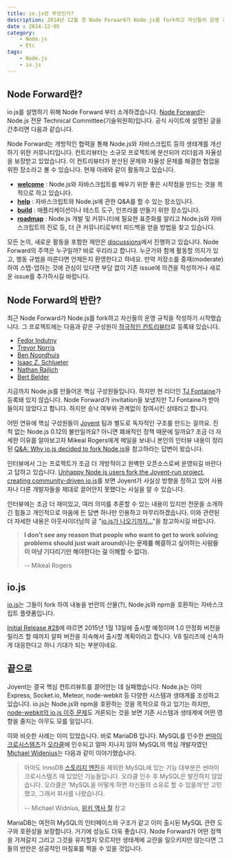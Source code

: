 ```yaml
---
title: io.js란 무엇인가?
description: 2014년 12월 경 Node Forward가 Node.js를 fork하고 자신들의 운영 규칙을 작성하기 시작했고, io.js라는 프로젝트를 시작했습니다. 이 문서에서는 io.js가 무엇인지 그리고 왜 새로운 프로젝트를 시작할 수 밖에 없었는지 살펴봅니다.
date : 2014-12-05
category:
    - Node.js
    - Etc
tags:
    - Node.js
    - io.js
---
```


## Node Forward란?

io.js를 설명하기 위해 Node Forward 부터 소개하겠습니다. [Node Forward](http://nodeforward.org/)는 Node.js 전문 Technical Committee(기술위원회)입니다. 공식 사이트에 설명된 글을 간추리면 다음과 같습니다.

Node Forward는 개방적인 협력을 통해 Node.js와 자바스크립트 등의 생태계를 개선하기 위한 커뮤니티입니다. 컨트리뷰터는 소규모 프로젝트에 분산되어 리더쉽과 자율성을 보장받고 있었습니다. 이 컨트리뷰터가 분산된 문제와 자율성 문제를 해결한 협업을 위한 장소라고 볼 수 있습니다. 현재 아래와 같이 활동하고 있습니다.

 * **[welcome](https://github.com/node-forward/welcome)** : Node.js와 자바스크립트를 배우기 위한 좋은 시작점을 만드는 것을 목적으로 하고 있습니다.
 * **[help](https://github.com/node-forward/help)** : 자바스크립트와 Node.js에 관한 Q&amp;A를 할 수 있는 장소입니다.
 * **[build](https://github.com/node-forward/build)** : 애플리케이션이나 테스트 도구, 인프라를 만들기 위한 장소입니다.
 * **[roadmap](https://github.com/node-forward/roadmap)** : Node.js 개발 및 커뮤니티에 필요한 표준화를 알리고 Node.js와 자바스크립트의 진로 등, 더 큰 커뮤니티로부터 피드백을 얻을 방법을 찾고 있습니다.

모든 논의, 새로운 활동을 포함한 제안은 [discussions](https://github.com/node-forward/discussions/)에서 진행하고 있습니다. Node Forward의 주역은 누구일까? 바로 우리라고 합니다. 누군가와 함께 활동할 의지가 있고, 행동 규범을 따른다면 언제든지 환영한다고 하네요. 만약 저장소를 중재(moderate)하여 스탭-업하는 것에 관심이 있다면 부담 없이 기존 issue에 의견을 작성하거나&nbsp;새로운 issue를 추가하시길 바랍니다.

## Node Forward의 반란?

최근 Node Forward가 Node.js를 fork하고 자신들의 운영 규칙을 작성하기 시작했습니다. 그 프로젝트에는 다음과 같은 구성원이 [적극적인 컨트리뷰터](https://github.com/iojs/io.js/blob/master/CONTRIBUTING.md#governance)로 등록돼 있습니다.

 * [Fedor Indutny](https://twitter.com/indutny)
 * [Trevor Norris ](https://twitter.com/trevnorris)
 * [Ben Noordhuis ](https://github.com/bnoordhuis)
 * [Isaac Z. Schlueter](https://twitter.com/izs)
 * [Nathan Rajlich](https://twitter.com/tootallnate)
 * [Bert Belder](https://twitter.com/piscisaureus)

지금까지 Node.js를 만들어온 핵심 구성원들입니다. 하지만 현 리더인 [TJ Fontaine](https://twitter.com/tjfontaine)가 등록돼 있지 않습니다. Node Forward가 invitation을 보냈지만 TJ Fontaine가 받아들이지 않았다고 합니다. 하지만 승낙 여부와 관계없이 참여시킨 상태라고 합니다. 

어떤 연유에 핵심 구성원들이 [Joyent](https://www.joyent.com/) 팀과 별도로 독자적인 구조를 만드는 걸까요. 진척 없는 Node.js 0.12의 불만일까요? 아니면 폐쇄적인 정책 때문에 일까요? 조금 더 자세한 이유를 알아보고자 Mikeal Rogers에게 메일을 보내니 본인의 인터뷰 내용이 정리된 [Q&amp;A: Why io.js decided to fork Node.js](http://www.infoworld.com/article/2855057/application-development/why-iojs-decided-to-fork-nodejs.html)을 참고하라는 답변이 왔습니다.

인터뷰에서 그는 프로젝트가 조금 더 개방적이고 완벽한 오픈소스로써 운영되길 바란다고 답하고 있습니다. [Unhappy Node.js users fork the Joyent-run project, creating community-driven io.js](http://blogs.dailynews.com/click/2014/12/03/unhappy-node-js-users-fork-joyent-run-project-creating-community-driven-io-js/)를 보면 Joyent가 사실상 방향을 정하고 있어 사용자나 다른 개발자들을 제대로 끌어안지 못했다는 사실을 알 수 있습니다.

인터뷰에는 조금 더 재미있고, 여러 의미를 추론할 수 있는 내용이 있지만 전문을 소개하긴 힘들고 개인적으로 마음에 든 답변 하나만 인용하고 마무리하겠습니다. 이와 관련된 더 자세한 내용은 아웃사이더님의 글 "[io.js가 나오기까지...](http://blog.outsider.ne.kr/1102)"을 참고하시길 바랍니다.

> **I don't see any reason that people who want to get to work solving problems should just wait around(나는 문제를 해결하고 싶어하는 사람들이 마냥 기다리기만 해야한다는 걸 이해할 수 없다).**
> 
> -- Mikeal Rogers

## io.js

[io.js](http://iojs.org/)는 그들이 fork 하여 내놓을 반란의 산물(?), Node.js와 npm을 호환하는 자바스크립트 플랫폼입니다.

[Initial Release #28](https://github.com/iojs/io.js/issues/28)에 따르면 2015년 1월 13일에 출시할 예정이며 1.0 안정화 버전을 릴리즈 할 때까지 알파 버전을 지속해서 출시할 계획이라고 합니다. V8 릴리즈에 신속하게 대응한다고 하니 기대가 되는 부분이네요.

## 끝으로

Joyent는 결국 핵심 컨트리뷰트를 끌어안는 데 실패했습니다. Node.js는 이미 Express, Socket.io, Meteor, node-webkit 등 다양한 시스템과 생태계를 조성하고 있습니다. io.js는 Node.js와 npm을 호환하는 것을 목적으로 하고 있기는 하지만, [node-webkit의 io.js 이주 문제](https://github.com/rogerwang/node-webkit/issues/2742)도 거론되는 것을 보면 기존 시스템과 생태계에 어떤 영향을 줄지는 아무도 모를 일입니다. 

이와 비슷한 사례는 이미 있었습니다. 바로 MariaDB 입니다. MySQL를 인수한 [썬마이크로시스템즈](http://ko.wikipedia.org/wiki/%EC%8D%AC_%EB%A7%88%EC%9D%B4%ED%81%AC%EB%A1%9C%EC%8B%9C%EC%8A%A4%ED%85%9C%EC%A6%88)가 [오라클](http://ko.wikipedia.org/wiki/%EC%98%A4%EB%9D%BC%ED%81%B4_%28%EA%B8%B0%EC%97%85%29)에 인수되고 얼마 지나지 않아&nbsp;MySQL의 핵심 개발자였던 [Michael Widenius](https://twitter.com/montywi)는 다음과 같이 이야기했습니다.

> 아마도 InnoDB [스토리지 엔진](http://ko.wikipedia.org/wiki/%EC%8A%A4%ED%86%A0%EB%A6%AC%EC%A7%80_%EC%97%94%EC%A7%84 "스토리지 엔진")을 제외한 MySQL에 있는 기능 대부분은 썬마이크로시스템즈 때 있었던 기능들입니다. 오라클 인수 후 MySQL은 발전하지 않았습니다. 오라클은 ‘MySQL을 어떻게 하면 자신들의 소유로 할 수 있을까’만 고민했고, 그래서 회사를 나왔습니다.
> 
> -- Michael Widnius, [위키 역사 절](http://ko.wikipedia.org/wiki/MariaDB#.EC.97.AD.EC.82.AC) 참고

MariaDB는 여전히 MySQL의 인터페이스와 구조가 같고 이미 출시된 MySQL 관련 도구와 호환성을 보장합니다. 거기에 성능도 더욱 좋습니다. Node Forward가 어떤 정책을 가져갈지 그리고 그것을 유지할지 모르지만 생태계에 교란을 일으키지만 않는다면 그들의 반란은 성공적인 마침표를 찍을 수 있을 것입니다.
